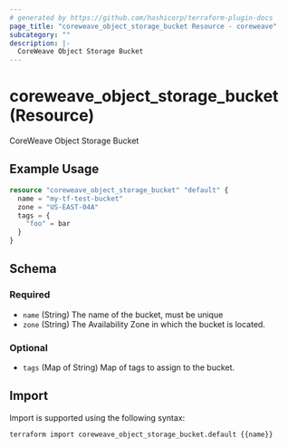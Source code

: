 ```yaml
---
# generated by https://github.com/hashicorp/terraform-plugin-docs
page_title: "coreweave_object_storage_bucket Resource - coreweave"
subcategory: ""
description: |-
  CoreWeave Object Storage Bucket
---
```


# coreweave_object_storage_bucket (Resource)

CoreWeave Object Storage Bucket

## Example Usage

```terraform
resource "coreweave_object_storage_bucket" "default" {
  name = "my-tf-test-bucket"
  zone = "US-EAST-04A"
  tags = {
    "foo" = bar
  }
}
```

<!-- schema generated by tfplugindocs -->
## Schema

### Required

- `name` (String) The name of the bucket, must be unique
- `zone` (String) The Availability Zone in which the bucket is located.

### Optional

- `tags` (Map of String) Map of tags to assign to the bucket.

## Import

Import is supported using the following syntax:

```shell
terraform import coreweave_object_storage_bucket.default {{name}}
```
